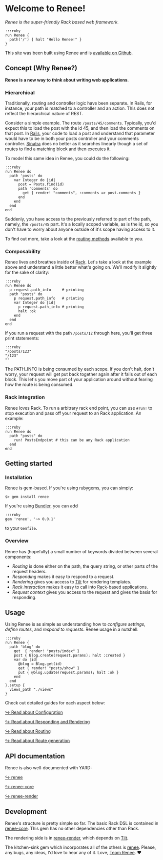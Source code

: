 # Welcome to Renee!

*Renee is the super-friendly Rack based web framework.*

    :::ruby
    run Renee {
      path('/') { halt "Hello Renee!" }
    }

This site was been built using Renee and is [available on Github](https://github.com/renee-project/renee-site).

## Concept (Why Renee?)

**Renee is a new way to think about writing web applications.**

### Hierarchical

Traditionally, routing and controller logic have been separate. In Rails, for instance, your path is matched to a controller and an action. This does not reflect the hierarchical nature of REST.

Consider a simple example. The route `/posts/45/comments`. Typically, you'd expect this to load the post with the id 45, and then load the comments on that post. In [Rails](http://rubyonrails.org/), your code to load a post and understand that parameter would have to be in both your posts controller and your comments controller. [Sinatra](http://www.sinatrarb.com/) does no better as it searches linearly though a set of routes to find a matching block and then executes it.

To model this same idea in Renee, you could do the following:

    :::ruby
    run Renee do
      path 'posts' do
        var Integer do |id|
          post = Posts.find(id)
          path 'comments' do
            get { render! "comments", :comments => post.comments }
          end
        end
      end
    end

Suddenly, you have access to the previously referred to part of the path, namely, the `/posts/45` part. It's a locally scoped variable, as is the id, so you don't have to worry about anyone outside of it's scope having access to it.

To find out more, take a look at the [routing methods](/routing) available to you.

### Composability

Renee lives and breathes inside of [Rack](http://rack.rubyforge.org/). Let's take a look at the example above and understand a little better what's going on. We'll modify it slightly for the sake of clarity:

    :::ruby
    run Renee do
      p request.path_info     # printing
      path "posts" do
        p request.path_info   # printing
        var Integer do |id|
          p request.path_info # printing
          halt :ok
        end
      end
    end

If you run a request with the path `/posts/12` through here, you'll get three print statements:

    :::ruby
    "/posts/123"
    "/123"
    ""

The PATH_INFO is being consumed by each scope. If you don't halt, don't worry, your request will get put back together again after it falls out of each block. This let's you move part of your application around without fearing how the route is being consumed.

### Rack integration

Renee loves Rack. To run a arbitrary rack end point, you can use `#run!` to stop execution and pass off your request to an Rack application. An example:

    :::ruby
    run Renee do
      path "posts" do
        run! PostsEndpoint # this can be any Rack application
      end
    end

## Getting started

### Installation

Renee is gem-based. If you're using rubygems, you can simply:

    $> gem install renee

If you're using [Bundler](http://gembundler.com/), you can add

    :::ruby
    gem 'renee', '~> 0.0.1'

to your `Gemfile`.

### Overview

Renee has (hopefully) a small number of keywords divided between several components:

* *Routing* is done either on the path, the query string, or other parts of the request headers.
* *Responding* makes it easy to respond to a request.
* *Rendering* gives you access to [Tilt](https://github.com/rtomayko/tilt) for rendering templates.
* *Rack interaction* makes it easy to call into [Rack](http://rack.rubyforge.org/)-based applications.
* *Request context* gives you access to the request and gives the basis for responding.

## Usage

Using Renee is as simple as understanding how to *configure settings*, *define routes*, and *respond to requests*.
Renee usage in a nutshell:

    :::ruby
    run Renee {
      path 'blog' do
        get  { render! "posts/index" }
        post { Blog.create(request.params); halt :created }
        var do |id|
          @blog = Blog.get(id)
          get { render! "posts/show" }
          put { @blog.update(request.params); halt :ok }
        end
      end
    }.setup {
      views_path "./views"
    }

Check out detailed guides for each aspect below:

[&#8618; Read about Configuration](/settings)

[&#8618; Read about Responding and Rendering](/responding)

[&#8618; Read about Routing](/routing)

[&#8618; Read about Route generation](/route-generation)

## API documentation

Renee is also well-documented with YARD:

[&#8618; renee](/doc/meta/index.html)

[&#8618; renee-core](/doc/core/index.html)

[&#8618; renee-render](/doc/render/index.html)

## Development

Renee's structure is pretty simple so far. The basic Rack DSL is contained in
[renee-core](https://github.com/renee-project/renee/tree/master/renee-core). This gem has no other dependencies other than Rack.

The rendering side is in [renee-render](https://github.com/renee-project/renee/tree/master/renee-render),
which depends on [Tilt](https://github.com/rtomayko/tilt).

The kitchen-sink gem which incorporates all of the others is [renee](https://github.com/renee-project/renee/tree/master/renee).
Please, any bugs, any ideas, I'd love to hear any of it. Love, [Team Renee](/team-renee). &hearts;